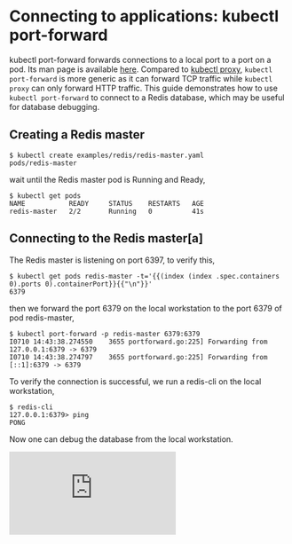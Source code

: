 <!-- BEGIN MUNGE: UNVERSIONED_WARNING -->


<!-- END MUNGE: UNVERSIONED_WARNING -->

# Connecting to applications: kubectl port-forward

kubectl port-forward forwards connections to a local port to a port on a pod. Its man page is available [here](kubectl/kubectl_port-forward.md). Compared to [kubectl proxy](accessing-the-cluster.md#using-kubectl-proxy), `kubectl port-forward` is more generic as it can forward TCP traffic while `kubectl proxy` can only forward HTTP traffic. This guide demonstrates how to use `kubectl port-forward` to connect to a Redis database, which may be useful for database debugging.

## Creating a Redis master

```console
$ kubectl create examples/redis/redis-master.yaml
pods/redis-master
```

wait until the Redis master pod is Running and Ready,

```console
$ kubectl get pods
NAME           READY     STATUS    RESTARTS   AGE
redis-master   2/2       Running   0          41s
```


## Connecting to the Redis master[a]

The Redis master is listening on port 6397, to verify this,

```console
$ kubectl get pods redis-master -t='{{(index (index .spec.containers 0).ports 0).containerPort}}{{"\n"}}'
6379
```


then we forward the port 6379 on the local workstation to the port 6379 of pod redis-master,

```console
$ kubectl port-forward -p redis-master 6379:6379
I0710 14:43:38.274550    3655 portforward.go:225] Forwarding from 127.0.0.1:6379 -> 6379
I0710 14:43:38.274797    3655 portforward.go:225] Forwarding from [::1]:6379 -> 6379
```

To verify the connection is successful, we run a redis-cli on the local workstation,

```console
$ redis-cli
127.0.0.1:6379> ping
PONG
```

Now one can debug the database from the local workstation.<!-- TAG IS_VERSIONED -->


<!-- BEGIN MUNGE: GENERATED_ANALYTICS -->
[![Analytics](https://kubernetes-site.appspot.com/UA-36037335-10/GitHub/docs/user-guide/connecting-to-applications-port-forward.md?pixel)]()
<!-- END MUNGE: GENERATED_ANALYTICS -->
